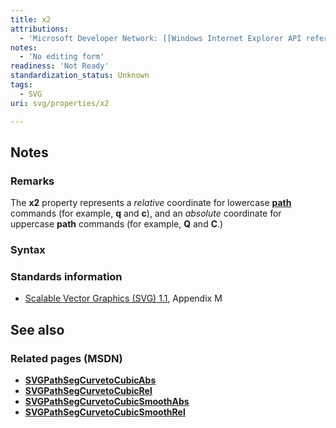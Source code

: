 ```yaml
---
title: x2
attributions:
  - 'Microsoft Developer Network: [[Windows Internet Explorer API reference](http://msdn.microsoft.com/en-us/library/ie/hh828809%28v=vs.85%29.aspx) Article]'
notes:
  - 'No editing form'
readiness: 'Not Ready'
standardization_status: Unknown
tags:
  - SVG
uri: svg/properties/x2

---
```

## Notes

### Remarks

The **x2** property represents a *relative* coordinate for lowercase [**path**](/svg/elements/path) commands (for example, **q** and **c**), and an *absolute* coordinate for uppercase **path** commands (for example, **Q** and **C**.)

### Syntax

### Standards information

-   [Scalable Vector Graphics (SVG) 1.1](http://go.microsoft.com/fwlink/p/?linkid=190918), Appendix M

## See also

### Related pages (MSDN)

-   [**SVGPathSegCurvetoCubicAbs**](/svg/objects/SVGPathSegCurvetoCubicAbs)
-   [**SVGPathSegCurvetoCubicRel**](/svg/objects/SVGPathSegCurvetoCubicRel)
-   [**SVGPathSegCurvetoCubicSmoothAbs**](/svg/objects/SVGPathSegCurvetoCubicSmoothAbs)
-   [**SVGPathSegCurvetoCubicSmoothRel**](/svg/objects/SVGPathSegCurvetoCubicSmoothRel)
